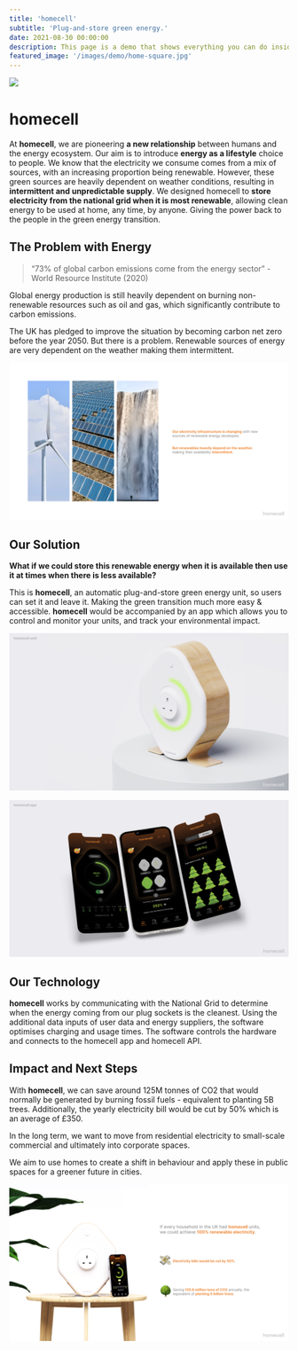 ```yaml
---
title: 'homecell'
subtitle: 'Plug-and-store green energy.'
date: 2021-08-30 00:00:00
description: This page is a demo that shows everything you can do inside portfolio and blog posts.
featured_image: '/images/demo/home-square.jpg'
---
```


![](homecell\Header.png)

# homecell

At **homecell**, we are pioneering **a new relationship** between humans and the energy ecosystem. Our aim is to introduce **energy as a lifestyle** choice to people. We know that the electricity we consume comes from a mix of sources, with an increasing proportion being renewable. However, these green sources are heavily dependent on weather conditions, resulting in **intermittent and unpredictable supply**. We designed homecell to **store electricity from the national grid when it is most renewable**, allowing clean energy to be used at home, any time, by anyone. Giving the power back to the people in the green energy transition.



## The Problem with Energy

> “73% of global carbon emissions come from the energy sector” - World Resource Institute (2020)



Global energy production is still heavily dependent on burning non-renewable resources such as oil and gas, which significantly contribute to carbon emissions.

The UK has pledged to improve the situation by becoming carbon net zero before the year 2050. But there is a problem. Renewable sources of energy are very dependent on the weather making them intermittent.

![](homecell\problemwithenergy.png)



## Our Solution

**What if we could store this renewable energy when it is available then use it at times when there is less available?**

This is **homecell**, an automatic plug-and-store green energy unit, so users can set it and leave it. Making the green transition much more easy & accessible. **homecell** would be accompanied by an app which allows you to control and monitor your units, and track your environmental impact.

![](homecell\oursolution1.png)

![](homecell\oursolution2.png)



## Our Technology

**homecell** works by communicating with the National Grid to determine when the energy coming from our plug sockets is the cleanest. Using the additional data inputs of user data and energy suppliers, the software optimises charging and usage times. The software controls the hardware and connects to the homecell app and homecell API.



## Impact and Next Steps

With **homecell**, we can save around 125M tonnes of CO2 that would normally be generated by burning fossil fuels - equivalent to planting 5B trees. Additionally, the yearly electricity bill would be cut by 50% which is an average of £350.

In the long term, we want to move from residential electricity to small-scale commercial and ultimately into corporate spaces.

We aim to use homes to create a shift in behaviour and apply these in public spaces for a greener future in cities.

![](homecell\impact.png)
